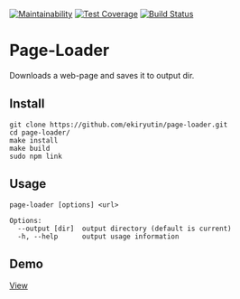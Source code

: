 [![Maintainability](https://api.codeclimate.com/v1/badges/7c9492dc347d52ce86c3/maintainability)](https://codeclimate.com/github/ekiryutin/project-lvl3-s382/maintainability) [![Test Coverage](https://api.codeclimate.com/v1/badges/7c9492dc347d52ce86c3/test_coverage)](https://codeclimate.com/github/ekiryutin/project-lvl3-s382/test_coverage) [![Build Status](https://travis-ci.org/ekiryutin/project-lvl3-s382.svg?branch=master)](https://travis-ci.org/ekiryutin/project-lvl3-s382)

# Page-Loader
Downloads a web-page and saves it to output dir.

## Install
```
git clone https://github.com/ekiryutin/page-loader.git
cd page-loader/
make install
make build
sudo npm link
```

## Usage

```
page-loader [options] <url>

Options:
  --output [dir]  output directory (default is current)
  -h, --help      output usage information
```

## Demo
[View](https://asciinema.org/a/1g69Je4HH9WkFOt2ykrMK9NGJ)
